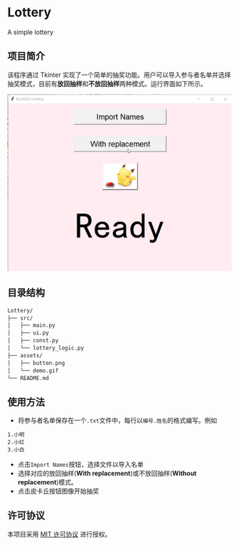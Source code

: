 # Lottery

A simple lottery

## 项目简介

该程序通过 Tkinter 实现了一个简单的抽奖功能。用户可以导入参与者名单并选择抽奖模式，目前有**放回抽样**和**不放回抽样**两种模式。运行界面如下所示。

<p align="center">
  <img src="assets/demo.gif" alt="demo">
</p>

## 目录结构

``` txt
Lottery/
├── src/
│   ├── main.py
│   ├── ui.py
│   ├── const.py
│   └── lottery_logic.py
├── assets/
│   ├── button.png
│   └── demo.gif
└── README.md
```

## 使用方法

- 将参与者名单保存在一个`.txt`文件中，每行以`编号.姓名`的格式编写。例如

``` txt
1.小明
2.小红
3.小白
```

- 点击`Import Names`按钮，选择文件以导入名单
- 选择对应的放回抽样(**With replacement**)或不放回抽样(**Without replacement**)模式。
- 点击皮卡丘按钮图像开始抽奖

## 许可协议

本项目采用 [MIT 许可协议](https://opensource.org/licenses/MIT) 进行授权。
